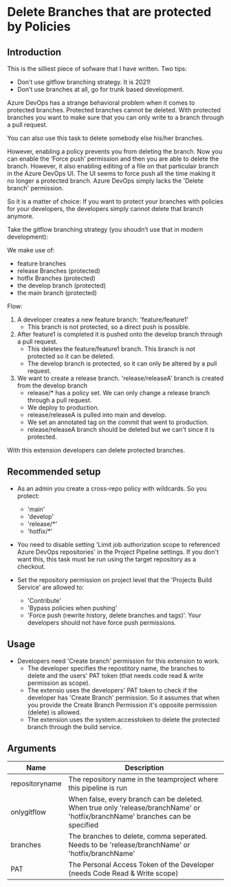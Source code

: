 # Delete Branches that are protected by Policies

## Introduction

This is the silliest piece of sofware that I have written.
Two tips:

- Don’t use gitflow branching strategy. It is 2021!
- Don’t use branches at all, go for trunk based development.

Azure DevOps has a strange behavioral problem when it comes to protected branches. Protected branches cannot be deleted. With protected branches you want to make sure that you can only write to a branch through a pull request.

You can also use this task to delete somebody else his/her branches.

However, enabling a policy prevents you from deleting the branch. Now you can enable the ‘Force push’ permission and then you are able to delete the branch. However, it also enabling editing of a file on that particulair branch in the Azure DevOps UI. The UI seems to force push all the time making it no longer a protected branch. Azure DevOps simply lacks the 'Delete branch' permission.

So it is a matter of choice: If you want to protect your branches with policies for your developers, the developers simply cannot delete that branch anymore.

Take the gitflow branching strategy (you shoudn’t use that in modern development):

We make use of:

- feature branches
- release Branches (protected)
- hotfix Branches (protected)
- the develop branch (protected)
- the main branch (protected)

Flow:

1. A developer creates a new feature branch: 'feature/feature1'
    - This branch is not protected, so a direct push is possible.
2. After feature1 is completed it is pushed onto the develop branch through a pull request.
    - This deletes the feature/feature1 branch. This branch is not protected so it can be deleted.
    - The develop branch is protected, so it can only be altered by a pull request.
3. We want to create a release branch. 'release/releaseA' branch is created from the develop branch
    - release/* has a policy set. We can only change a release branch through a pull request.
    - We deploy to production.
    - release/releaseA is pulled into main and develop.
    - We set an annotated tag on the commit that went to production.
    - release/releaseA branch should be deleted but we can't since it is protected.

With this extension developers can delete protected branches.

## Recommended setup

- As an admin you create a cross-repo policy with wildcards. So you protect:
  - 'main'
  - 'develop'
  - 'release/*'
  - 'hotfix/*'

- You need to disable setting 'Limit job authorization scope to referenced Azure DevOps repositories' in the Project Pipeline settings. If you don't want this, this task must be run using the target repository as a checkout.

- Set the repository permission on project level that the 'Projects Build Service' are allowed to:
  - 'Contribute'
  - 'Bypass policies when pushing'
  - 'Force push (rewrite history, delete branches and tags)'. Your developers should not have force push permissions.

## Usage

- Developers need 'Create branch' permission for this extension to work.
  - The developer specifies the repostitory name, the branches to delete and the users' PAT token (that needs code read & write permission as scope).
  - The extensio uses the developers' PAT token to check if the developer has 'Create Branch' permission. So it assumes that when you provide the Create Branch Permission it's opposite permission (delete) is allowed.
  - The extension uses the system.accesstoken to delete the protected branch through the build service.

## Arguments

| Name                        | Description                                                                                                    |
| --------------------------- | -------------------------------------------------------------------------------------------------------------- |
| repositoryname | The repository name in the teamproject where this pipeline is run |
| onlygitflow | When false, every branch can be deleted. When true only 'release/branchName' or 'hotfix/branchName' branches can be specified |
| branches |  The branches to delete, comma seperated. Needs to be 'release/branchName' or 'hotfix/branchName' |
| PAT | The Personal Access Token of the Developer (needs Code Read & Write scope) |
